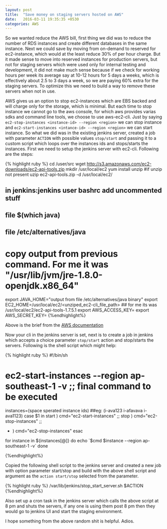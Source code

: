 ```yaml
---
layout: post
title:  "Save money on staging servers hosted on AWS"
date:   2016-03-11 19:35:35 +0530
categories: AWS
---
```

So we wanted reduce the AWS bill, first thing we did was to reduce the number of RDS instances and create different databases in the same instance. Next we could save by moving from on-demand to reserved for ec2-instance, which would at the least reduce 30% of per hour charge. But it made sense to move into reserved instances for production servers, but not for staging servers which were used only for internal testing and development, it did not make much sense because if we check for working hours per week its average say at 10-12 hours for 5 days a weeks, which is effectively about 2.5 to 3 days a week, so we are paying 60% extra for the staging servers. To optimize this we need to build a way to remove these servers when not in use.

AWS gives us an option to stop ec2-instances which are EBS backed and will charge only for the storage, which is minimal. But each time to stop instance we cannot go to the aws console, for which aws provides varias sdks and command line tools, we choose to use aws-ec2-cli. Just by saying `ec2-stop-instances <instance-id> --region <region>` we can stop instance and `ec2-start-instances <intance-id> --region <region>` we can start instance. So what we did was in the existing jenkins server, created a job with parameter `ACTION` with possible values `stop/start` and passing it to a custom script which loops over the instances ids and stops/starts the instances. First we need to setup the jenkins server with ec2-cli. Following are the steps:

{% highlight ruby %}
  cd /user/src
  wget http://s3.amazonaws.com/ec2-downloads/ec2-api-tools.zip
  mkdir /usr/local/ec2
  yum install unzip #if unzip not present
  uzip ec2-api-tools.zip -d /usr/local/ec2/
  ## in jenkins:jenkins user bashrc add uncommented stuff
  ## file $(which java)
  ## file /etc/alternatives/java
  # copy output from previous command. For me it was "/usr/lib/jvm/jre-1.8.0-openjdk.x86_64"
  export JAVA_HOME="output from file /etc/alternatives/java binary"
  export EC2_HOME=/usr/local/ec2/<unziped_ec2-cli_file_path> ## for me its was /usr/local/ec2/ec2-api-tools-1.7.5.1
  export AWS_ACCESS_KEY=<aws key>
  export AWS_SECRET_KEY=<aws secret key>
{%endhighlight%}

Above is the brief from the [AWS documentation][aws-ec2-cli-documentation]

Now your cli in the jenkins server is set, next is to create a job in jenkins which accepts a choice parameter `stop/start` action and stop/starts the servers. Following is the shell script which might help:

{% highlight ruby %}
#!/bin/sh

# ec2-start-instances <instance id> --region ap-southeast-1 -v ;; final command to be executed
instances=(space sperated instance ids) ##eg: (i-ava123 i-afavava i-ava1123)
case $1 in
  start )
    cmd="ec2-start-instances"
    ;;
  stop )
    cmd="ec2-stop-instances"
    ;;
  * )
    cmd="ec2-stop-instances"
esac

for instance in ${instances[@]}
do
  echo `$cmd $instance --region ap-southeast-1 -v`
done

{%endhighlight%}


Copied the following shell script to the jenkins server and created a new job with option parameter start/stop and build with the above shell script and argument as the `action start/stop` selected from the parameter.

{% highlight ruby %}
  /var/lib/jenkins/stop_start_server.sh $ACTION
{%endhighlight%}

Also set up a cron task in the jenkins server which calls the above script at 8 pm and shuts the servers, if any one is using them post 8 pm then they would go to jenkins UI and start the staging environment.

I hope something from the above random shit is helpful. Adios.


[aws-ec2-cli-documentation]: http://docs.aws.amazon.com/AWSEC2/latest/CommandLineReference/set-up-ec2-cli-linux.html#setting_up_ec2_command_linux

